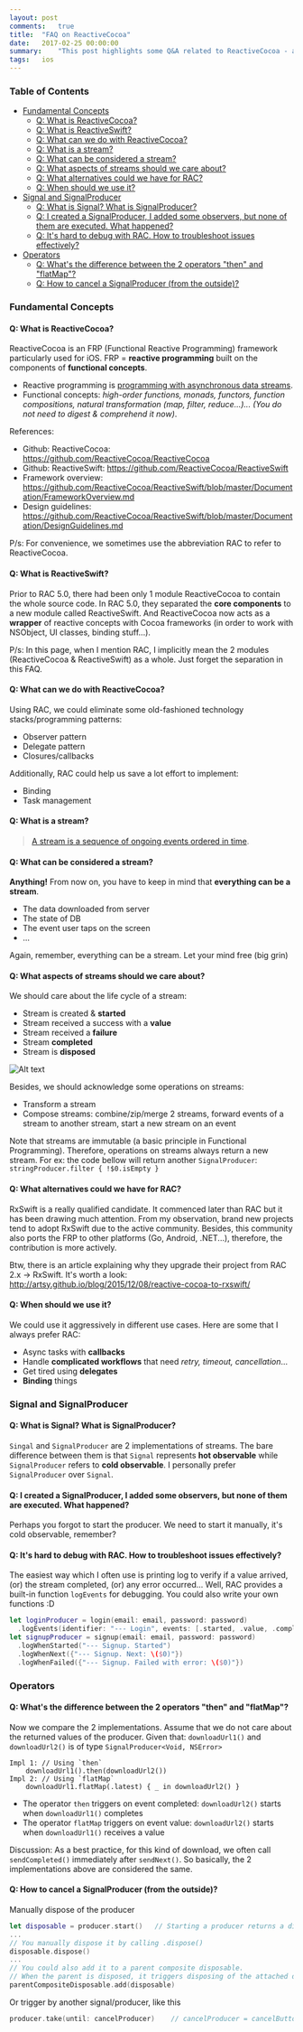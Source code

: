 ```yaml
---
layout: post
comments:	true
title:  "FAQ on ReactiveCocoa"
date:   2017-02-25 00:00:00
summary:    "This post highlights some Q&A related to ReactiveCocoa - a FRP framework specifically built for iOS."
tags:   ios
---
```


### Table of Contents
* [Fundamental Concepts](#fundamental-concepts)
  * [Q: What is ReactiveCocoa?](#q-what-is-reactivecocoa)
  * [Q: What is ReactiveSwift?](#q-what-is-reactiveswift)
  * [Q: What can we do with ReactiveCocoa?](#q-what-can-we-do-with-reactivecocoa)
  * [Q: What is a stream?](#q-what-is-a-stream)
  * [Q: What can be considered a stream?](#q-what-can-be-considered-a-stream)
  * [Q: What aspects of streams should we care about?](#q-what-aspects-of-streams-should-we-care-about)
  * [Q: What alternatives could we have for RAC?](#q-what-alternatives-could-we-have-for-rac)
  * [Q: When should we use it?](#q-when-should-we-use-it)
* [Signal and SignalProducer](#signal-and-signalproducer)
  * [Q: What is Signal? What is SignalProducer?](#q-what-is-signal-what-is-signalproducer)
  * [Q: I created a SignalProducer, I added some observers, but none of them are executed. What happened?](#q-i-created-a-signalproducer-i-added-some-observers-but-none-of-them-are-executed-what-happened)
  * [Q: It's hard to debug with RAC. How to troubleshoot issues effectively?](#q-its-hard-to-debug-with-rac-how-to-troubleshoot-issues-effectively)
* [Operators](#operators)
  * [Q: What's the difference between the 2 operators "then" and "flatMap"?](#q-whats-the-difference-between-the-2-operators-then-and-flatmap)
  * [Q: How to cancel a SignalProducer (from the outside)?](#q-how-to-cancel-a-signalproducer-from-the-outside)

### Fundamental Concepts

#### Q: What is ReactiveCocoa?
ReactiveCocoa is an FRP (Functional Reactive Programming) framework particularly used for iOS. FRP = **reactive programming** built on the components of **functional concepts**.

- Reactive programming is [programming with asynchronous data streams](https://gist.github.com/staltz/868e7e9bc2a7b8c1f754).
- Functional concepts: *high-order functions, monads, functors, function compositions, natural transformation (map, filter, reduce...)... (You do not need to digest & comprehend it now)*.

References:

- Github: ReactiveCocoa: https://github.com/ReactiveCocoa/ReactiveCocoa
- Github: ReactiveSwift: https://github.com/ReactiveCocoa/ReactiveSwift
- Framework overview: https://github.com/ReactiveCocoa/ReactiveSwift/blob/master/Documentation/FrameworkOverview.md
- Design guidelines: https://github.com/ReactiveCocoa/ReactiveSwift/blob/master/Documentation/DesignGuidelines.md

P/s: For convenience, we sometimes use the abbreviation RAC to refer to ReactiveCocoa.

#### Q: What is ReactiveSwift?
Prior to RAC 5.0, there had been only 1 module ReactiveCocoa to contain the whole source code. In RAC 5.0, they separated the **core components** to a new module called ReactiveSwift. And ReactiveCocoa now acts as a **wrapper** of reactive concepts with Cocoa frameworks (in order to work with NSObject, UI classes, binding stuff...).

P/s: In this page, when I mention RAC, I implicitly mean the 2 modules (ReactiveCocoa & ReactiveSwift) as a whole. Just forget the separation in this FAQ.

#### Q: What can we do with ReactiveCocoa?
Using RAC, we could eliminate some old-fashioned technology stacks/programming patterns:

- Observer pattern
- Delegate pattern
- Closures/callbacks

Additionally, RAC could help us save a lot effort to implement:

- Binding
- Task management

#### Q: What is a stream?
> [A stream is a sequence of ongoing events ordered in time](https://gist.github.com/staltz/868e7e9bc2a7b8c1f754).

#### Q: What can be considered a stream?
**Anything!** From now on, you have to keep in mind that **everything can be a stream**.

- The data downloaded from server
- The state of DB
- The event user taps on the screen
- ...

Again, remember, everything can be a stream. Let your mind free (big grin)

#### Q: What aspects of streams should we care about?
We should care about the life cycle of a stream:

- Stream is created & **started**
- Stream received a success with a **value**
- Stream received a **failure**
- Stream **completed**
- Stream is **disposed**

![Alt text](https://camo.githubusercontent.com/36c0a9ffd8ed22236bd6237d44a1d3eecbaec336/687474703a2f2f692e696d6775722e636f6d2f634c344d4f73532e706e67)

Besides, we should acknowledge some operations on streams:

- Transform a stream
- Compose streams: combine/zip/merge 2 streams, forward events of a stream to another stream, start a new stream on an event

Note that streams are immutable (a basic principle in Functional Programming). Therefore, operations on streams always return a new stream. For ex: the code bellow will return another `SignalProducer`: `stringProducer.filter { !$0.isEmpty }`

#### Q: What alternatives could we have for RAC?
RxSwift is a really qualified candidate. It commenced later than RAC but it has been drawing much attention. From my observation, brand new projects tend to adopt RxSwift due to the active community. Besides, this community also ports the FRP to other platforms (Go, Android, .NET...), therefore, the contribution is more actively.

Btw, there is an article explaining why they upgrade their project from RAC 2.x → RxSwift. It's worth a look: http://artsy.github.io/blog/2015/12/08/reactive-cocoa-to-rxswift/

#### Q: When should we use it?
We could use it aggressively in different use cases. Here are some that I always prefer RAC:

- Async tasks with **callbacks**
- Handle **complicated workflows** that need *retry, timeout, cancellation*...
- Get tired using **delegates**
- **Binding** things

### Signal and SignalProducer

#### Q: What is Signal? What is SignalProducer?
`Singal` and `SignalProducer` are 2 implementations of streams. The bare difference between them is that `Signal` represents **hot observable** while `SignalProducer` refers to **cold observable**. I personally prefer `SignalProducer` over `Signal`.

#### Q: I created a SignalProducer, I added some observers, but none of them are executed. What happened?
Perhaps you forgot to start the producer. We need to start it manually, it's cold observable, remember?

#### Q: It's hard to debug with RAC. How to troubleshoot issues effectively?
The easiest way which I often use is printing log to verify if a value arrived, (or) the stream completed, (or) any error occurred... Well, RAC provides a built-in function `logEvents` for debugging. You could also write your own functions :D

```swift
let loginProducer = login(email: email, password: password)
  .logEvents(identifier: "--- Login", events: [.started, .value, .completed, .failed])
let signupProducer = signup(email: email, password: password)
  .logWhenStarted("--- Signup. Started")
  .logWhenNext({"--- Signup. Next: \($0)"})
  .logWhenFailed({"--- Signup. Failed with error: \($0)"})
```

### Operators

#### Q: What's the difference between the 2 operators "then" and "flatMap"?
Now we compare the 2 implementations. Assume that we do not care about the returned values of the producer. Given that: `downloadUrl1()` and `downloadUrl2()` is of type `SignalProducer<Void, NSError>`

```
Impl 1:	// Using `then`
    downloadUrl1().then(downloadUrl2())	
Impl 2:	// Using `flatMap`
    downloadUrl1.flatMap(.latest) { _ in downloadUrl2() }
```

- The operator `then` triggers on event completed: `downloadUrl2()` starts  when `downloadUrl1()` completes
- The operator `flatMap` triggers on event value: `downloadUrl2()` starts when `downloadUrl1()` receives a value

Discussion: As a best practice, for this kind of download, we often call `sendCompleted()` immediately after `sendNext()`. So basically, the 2 implementations above are considered the same.

#### Q: How to cancel a SignalProducer (from the outside)?
Manually dispose of the producer

```swift
let disposable = producer.start()	// Starting a producer returns a disposable
...
// You manually dispose it by calling .dispose()
disposable.dispose()	
...
// You could also add it to a parent composite disposable.
// When the parent is disposed, it triggers disposing of the attached disposables
parentCompositeDisposable.add(disposable)	
```

Or trigger by another signal/producer, like this
```swift
producer.take(until: cancelProducer)	// cancelProducer = cancelButton.rac_tap
```

